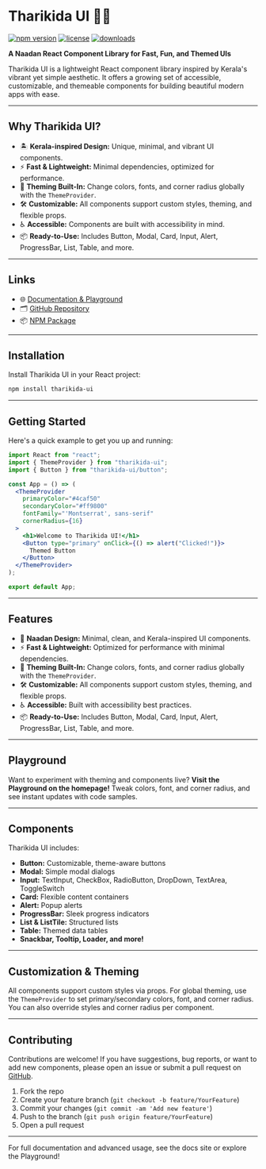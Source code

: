 # Tharikida UI 🚀🔥

[![npm version](https://img.shields.io/npm/v/tharikida-ui.svg)](https://www.npmjs.com/package/tharikida-ui)
[![license](https://img.shields.io/npm/l/tharikida-ui.svg)](LICENSE)
[![downloads](https://img.shields.io/npm/dm/tharikida-ui.svg)](https://www.npmjs.com/package/tharikida-ui)

**A Naadan React Component Library for Fast, Fun, and Themed UIs**

Tharikida UI is a lightweight React component library inspired by Kerala's vibrant yet simple aesthetic. It offers a growing set of accessible, customizable, and themeable components for building beautiful modern apps with ease.

---

## Why Tharikida UI?

- 🏝️ **Kerala-inspired Design:** Unique, minimal, and vibrant UI components.
- ⚡ **Fast & Lightweight:** Minimal dependencies, optimized for performance.
- 🎨 **Theming Built-In:** Change colors, fonts, and corner radius globally with the `ThemeProvider`.
- 🛠️ **Customizable:** All components support custom styles, theming, and flexible props.
- ♿ **Accessible:** Components are built with accessibility in mind.
- 📦 **Ready-to-Use:** Includes Button, Modal, Card, Input, Alert, ProgressBar, List, Table, and more.

---

## Links

- 🌐 [Documentation & Playground](https://tharikida-ui.vercel.app/)
- 🗂️ [GitHub Repository](https://github.com/harinarayanan-kp/tharikida-ui)
- 📦 [NPM Package](https://www.npmjs.com/package/tharikida-ui)

---

## Installation

Install Tharikida UI in your React project:

```bash
npm install tharikida-ui
```

---

## Getting Started

Here's a quick example to get you up and running:

```jsx
import React from "react";
import { ThemeProvider } from "tharikida-ui";
import { Button } from "tharikida-ui/button";

const App = () => (
  <ThemeProvider
    primaryColor="#4caf50"
    secondaryColor="#ff9800"
    fontFamily="'Montserrat', sans-serif"
    cornerRadius={16}
  >
    <h1>Welcome to Tharikida UI!</h1>
    <Button type="primary" onClick={() => alert("Clicked!")}>
      Themed Button
    </Button>
  </ThemeProvider>
);

export default App;
```

---

## Features

- 🌴 **Naadan Design:** Minimal, clean, and Kerala-inspired UI components.
- ⚡ **Fast & Lightweight:** Optimized for performance with minimal dependencies.
- 🎨 **Theming Built-In:** Change colors, fonts, and corner radius globally with the `ThemeProvider`.
- 🛠️ **Customizable:** All components support custom styles, theming, and flexible props.
- ♿ **Accessible:** Built with accessibility best practices.
- 📦 **Ready-to-Use:** Includes Button, Modal, Card, Input, Alert, ProgressBar, List, Table, and more.

---

## Playground

Want to experiment with theming and components live? **Visit the Playground on the homepage!** Tweak colors, font, and corner radius, and see instant updates with code samples.

---

## Components

Tharikida UI includes:

- **Button:** Customizable, theme-aware buttons
- **Modal:** Simple modal dialogs
- **Input:** TextInput, CheckBox, RadioButton, DropDown, TextArea, ToggleSwitch
- **Card:** Flexible content containers
- **Alert:** Popup alerts
- **ProgressBar:** Sleek progress indicators
- **List & ListTile:** Structured lists
- **Table:** Themed data tables
- **Snackbar, Tooltip, Loader, and more!**

---

## Customization & Theming

All components support custom styles via props. For global theming, use the `ThemeProvider` to set primary/secondary colors, font, and corner radius. You can also override styles and corner radius per component.

---

## Contributing

Contributions are welcome! If you have suggestions, bug reports, or want to add new components, please open an issue or submit a pull request on [GitHub](https://github.com/harinarayanan-kp/tharikida-ui).

1. Fork the repo
2. Create your feature branch (`git checkout -b feature/YourFeature`)
3. Commit your changes (`git commit -am 'Add new feature'`)
4. Push to the branch (`git push origin feature/YourFeature`)
5. Open a pull request

---

For full documentation and advanced usage, see the docs site or explore the Playground!
